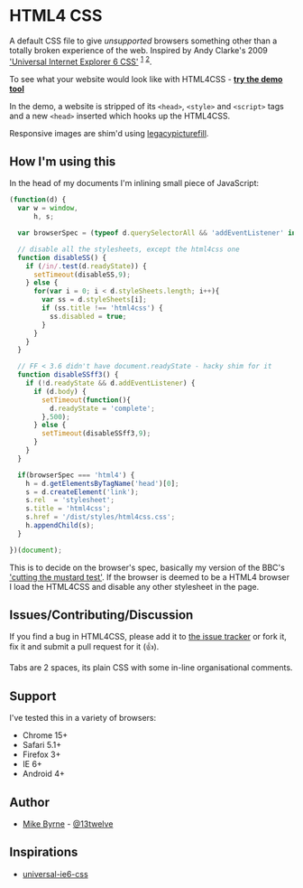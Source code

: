 # HTML4 CSS

A default CSS file to give *unsupported* browsers something other than a totally broken experience of the web.
Inspired by Andy Clarke's 2009 ['Universal Internet Explorer 6 CSS'](https://stuffandnonsense.co.uk/blog/about/universal_internet_explorer_6_css) <sup><a href="https://stuffandnonsense.co.uk/blog/about/universal_internet_explorer_6_css" target="blank">1</a></sup> <sup><a href="https://stuffandnonsense.co.uk/blog/about/universal_internet_explorer_6_css_revisited">2</a></sup>.

To see what your website would look like with HTML4CSS - **[try the demo tool](http://html4css.dev.area17.com/)**

In the demo, a website is stripped of its `<head>`, `<style>` and `<script>` tags and a new `<head>` inserted which hooks up the HTML4CSS.

Responsive images are shim'd using [legacypicturefill](https://github.com/area17/legacypicturefill).

## How I'm using this

In the head of my documents I'm inlining small piece of JavaScript:

```javascript
(function(d) {
  var w = window,
      h, s;

  var browserSpec = (typeof d.querySelectorAll && 'addEventListener' in w && w.history.pushState && d.implementation.hasFeature('http://www.w3.org/TR/SVG11/feature#BasicStructure', '1.1')) ? 'html5' : 'html4';

  // disable all the stylesheets, except the html4css one
  function disableSS() {
    if (/in/.test(d.readyState)) {
      setTimeout(disableSS,9);
    } else {
      for(var i = 0; i < d.styleSheets.length; i++){
        var ss = d.styleSheets[i];
        if (ss.title !== 'html4css') {
          ss.disabled = true;
        }
      }
    }
  }

  // FF < 3.6 didn't have document.readyState - hacky shim for it
  function disableSSff3() {
    if (!d.readyState && d.addEventListener) {
      if (d.body) {
        setTimeout(function(){
          d.readyState = 'complete';
        },500);
      } else {
        setTimeout(disableSSff3,9);
      }
    }
  }

  if(browserSpec === 'html4') {
    h = d.getElementsByTagName('head')[0];
    s = d.createElement('link');
    s.rel  = 'stylesheet';
    s.title = 'html4css';
    s.href = '/dist/styles/html4css.css';
    h.appendChild(s);
  }

})(document);
```

This is to decide on the browser's spec, basically my version of the BBC's ['cutting the mustard test'](http://responsivenews.co.uk/post/18948466399/cutting-the-mustard). If the browser is deemed to be a HTML4 browser I load the HTML4CSS and disable any other stylesheet in the page.

## Issues/Contributing/Discussion

If you find a bug in HTML4CSS, please add it to [the issue tracker](https://github.com/13twelve/html4css/issues) or fork it, fix it and submit a pull request for it (👍).

Tabs are 2 spaces, its plain CSS with some in-line organisational comments.

## Support

I've tested this in a variety of browsers:

* Chrome 15+
* Safari 5.1+
* Firefox 3+
* IE 6+
* Android 4+

## Author

* [Mike Byrne](https://github.com/13twelve) - [@13twelve](https://twitter.com/13twelve)

## Inspirations

* [universal-ie6-css](https://github.com/malarkey/universal-ie6-css)
